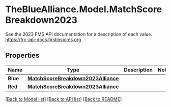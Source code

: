 # TheBlueAlliance.Model.MatchScoreBreakdown2023
See the 2023 FMS API documentation for a description of each value. https://frc-api-docs.firstinspires.org

## Properties

Name | Type | Description | Notes
------------ | ------------- | ------------- | -------------
**Blue** | [**MatchScoreBreakdown2023Alliance**](MatchScoreBreakdown2023Alliance.md) |  | 
**Red** | [**MatchScoreBreakdown2023Alliance**](MatchScoreBreakdown2023Alliance.md) |  | 

[[Back to Model list]](../../README.md#documentation-for-models) [[Back to API list]](../../README.md#documentation-for-api-endpoints) [[Back to README]](../../README.md)

